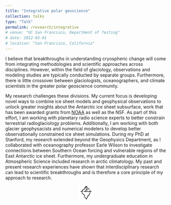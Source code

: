 ```yaml
---
title: "Integrative polar geoscience"
collection: talks
type: "Talk"
permalink: /research/integrative
# venue: "UC San Francisco, Department of Testing"
# date: 2012-03-01
# location: "San Francisco, California"
---
```


I believe that breakthroughs in understanding cryospheric change will come from integrating methodologies and scientific approaches across disciplines. However, within the field of glaciology, observations and modeling studies are typically conducted by separate groups. Furthermore, there is little crossover between glaciologists, oceanographers, and climate scientists in the greater polar geoscience community.

My research challenges these divisions. My current focus is developing novel ways to combine ice sheet models and geophysical observations to unlock greater insights about the Antarctic ice sheet subsurface, work that has been awarded grants from [NOAA](https://cpaess.ucar.edu/cgc/class-34) as well as the NSF. As part of this effort, I am working with planetary radio science experts to better constrain terrestrial radioglaciology problems. Additionally, I am working with both glacier geophysacists and numerical modelers to develop better observationally constrained ice sheet simulations. During my PhD at Stanford, my research extended beyond the Geophysics Department, as I collaborated with oceanography professor Earle Wilson to investigate connections between Southern Ocean forcing and vulnerable regions of the East Antarctic ice sheet. Furthermore, my undergraduate education in Atmospheric Science included research in arctic climatology. My past and present research experiences have shown that interdisciplinary research can lead to scientific breakthroughs and is therefore a core principle of my approach to research.

<div style="text-align: center;">
  <img src="/images/iceberg-icon.png" alt="Polar Geoscience Icon" style="width: 48px; height: auto;">
</div>
